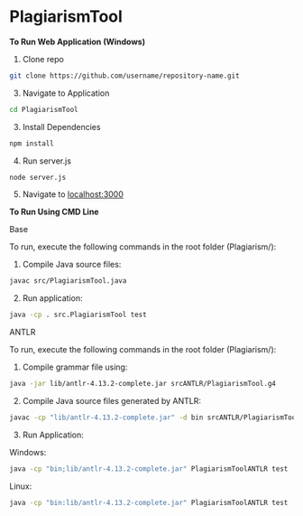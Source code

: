 # PlagiarismTool

**To Run Web Application (Windows)**

1. Clone repo

```bash
git clone https://github.com/username/repository-name.git
```

3. Navigate to Application

```bash
cd PlagiarismTool
```

3. Install Dependencies

```bash
npm install
```

4. Run server.js

```bash
node server.js
```

5. Navigate to [localhost:3000](http://localhost:3000)


**To Run Using CMD Line**

Base 

To run, execute the following commands in the root folder (Plagiarism/):

1. Compile Java source files:

```bash
javac src/PlagiarismTool.java 
```

2. Run application:

```bash
java -cp . src.PlagiarismTool test
```


ANTLR

To run, execute the following commands in the root folder (Plagiarism/):

1. Compile grammar file using:
```bash
java -jar lib/antlr-4.13.2-complete.jar srcANTLR/PlagiarismTool.g4
```

2. Compile Java source files generated by ANTLR:

```bash
javac -cp "lib/antlr-4.13.2-complete.jar" -d bin srcANTLR/PlagiarismToolBaseListener.java srcANTLR/PlagiarismToolLexer.java srcANTLR/PlagiarismToolListener.java srcANTLR/PlagiarismToolParser.java srcANTLR/PlagiarismToolANTLR.java
```

3. Run Application:
 
Windows:

```bash
java -cp "bin;lib/antlr-4.13.2-complete.jar" PlagiarismToolANTLR test
```

Linux:

```bash
java -cp "bin:lib/antlr-4.13.2-complete.jar" PlagiarismToolANTLR test
```
